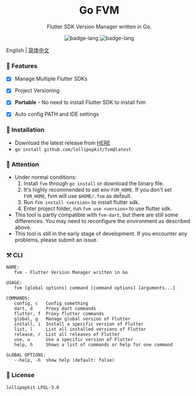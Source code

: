 <h1 align="center">Go FVM</h1>
<p align="center">Flutter SDK Version Manager written in Go.</p>

<p align="center">
    <img alt="badge-lang" src="https://badgen.net/badge/FVM/0.0.6/cyan">
    <img alt="badge-lang" src="https://badgen.net/badge/Go/1.19/purple">
</p>


English | [简体中文](README_CN.md)

### 🍦 Features
- [x] Manage Multiple Flutter SDKs
- [x] Project Versioning
- [x] **Portable** - No need to install Flutter SDK to install fvm
- [x] Auto config PATH and IDE settings


### 💾 Installation
- Download the latest release from [HERE](https://github.com/lollipopkit/fvm/releases)
- `go install github.com/lollipopkit/fvm@latest`

### 🔖 Attention
- Under normal conditions: 
   1. Install `fvm` through `go install` or download the binary file. 
   2. It's highly recommended to set env `FVM_HOME`. If you don't set `FVM_HOME`, fvm will use `$HOME/.fvm` as default.
   3. Run `fvm install <version>` to install flutter sdk.
   4. Enter project folder, run `fvm use <version>` to use flutter sdk.
- This tool is partly compatible with `fvm-dart`, but there are still some differences. You may need to reconfigure the environment as described above.
- This tool is still in the early stage of development. If you encounter any problems, please submit an issue.

### ⚒️ CLI
```
NAME:
   fvm - Flutter Version Manager written in Go

USAGE:
   fvm [global options] command [command options] [arguments...]

COMMANDS:
   config, c   Config something
   dart, d     Proxy dart commands
   flutter, f  Proxy flutter commands
   global, g   Manage global version of Flutter
   install, i  Install a specific version of Flutter
   list, l     List all installed versions of Flutter
   release, r  List all releases of Flutter
   use, u      Use a specific version of Flutter
   help, h     Shows a list of commands or help for one command

GLOBAL OPTIONS:
   --help, -h  show help (default: false)
```

### 📝 License
```
lollipopkit LPGL-3.0
```